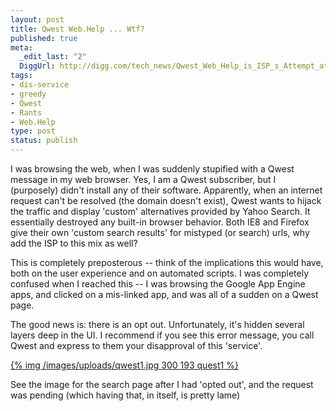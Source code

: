 ```yaml
--- 
layout: post
title: Qwest Web.Help ... Wtf?
published: true
meta: 
  _edit_last: "2"
  DiggUrl: http://digg.com/tech_news/Qwest_Web_Help_is_ISP_s_Attempt_at_Browser_Search_Pie
tags: 
- dis-service
- greedy
- Qwest
- Rants
- Web.Help
type: post
status: publish
---
```

I was browsing the web, when I was suddenly stupified with a Qwest message in my web browser.  Yes, I am a Qwest subscriber, but I (purposely) didn't install any of their software.  Apparently, when an internet request can't be resolved (the domain doesn't exist), Qwest wants to hijack the traffic and display 'custom' alternatives provided by Yahoo Search.  It essentially destroyed any built-in browser behavior.  Both IE8 and Firefox give their own 'custom search results' for mistyped (or search) urls, why add the ISP to this mix as well?  

This is completely preposterous -- think of the implications this would have, both on the user experience and on automated scripts.  I was completely confused when I reached this -- I was browsing the Google App Engine apps, and clicked on a mis-linked app, and was all of a sudden on a Qwest page.

The good news is: there is an opt out.  Unfortunately, it's hidden several layers deep in the UI.  I recommend if you see this error message, you call Qwest and express to them your disapproval of this 'service'.

<a href="/images/uploads/quest1.jpg">{% img /images/uploads/qwest1.jpg 300 193 quest1 %}</a>

See the image for the search page after I had 'opted out', and the request was pending (which having that, in itself, is pretty lame)
